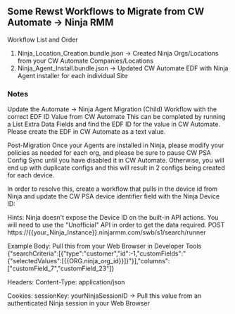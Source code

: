 ## Some Rewst Workflows to Migrate from CW Automate -> Ninja RMM
Workflow List and Order
1. Ninja_Location_Creation.bundle.json -> Created Ninja Orgs/Locations from your CW Automate Companies/Locations
2. Ninja_Agent_Install.bundle.json -> Updated CW Automate EDF with Ninja Agent installer for each individual Site

### Notes
Update the Automate -> Ninja Agent Migration (Child) Workflow with the correct EDF ID Value from CW Automate
This can be completed by running a List Extra Data Fields and find the EDF ID for the value in CW Automate. Please create the EDF in CW Automate as a text value.

Post-Migration
Once your Agents are installed in Ninja, please modify your policies as needed for each org, and please be sure to pause CW PSA Config Sync until you have disabled it in CW Automate. 
Otherwise, you will end up with duplicate configs and this will result in 2 configs being created for each device. 

In order to resolve this, create a workflow that pulls in the device id from Ninja and update the CW PSA device identifier field with the Ninja Device ID:

Hints: Ninja doesn't expose the Device ID on the built-in API actions. You will need to use the "Unofficial" API in order to get the data required.
POST https://{{your_Ninja_Instance}}.ninjarmm.com/swb/s1/search/runner

Example Body: Pull this from your Web Browser in Developer Tools
{"searchCriteria":[{"type":"customer","id":-1,"customFields":"{\"selectedValues\":[{{ORG.ninja_org_id}}]}"}],"columns":["customField_7","customField_23"]}


Headers:
Content-Type: application/json

Cookies:
sessionKey: yourNinjaSessionID -> Pull this value from an authenticated Ninja session in your Web Browser
